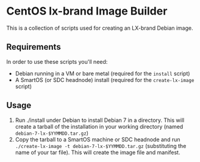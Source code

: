 # CentOS lx-brand Image Builder

This is a collection of scripts used for creating an LX-brand Debian image.

## Requirements

In order to use these scripts you'll need:

- Debian running in a VM or bare metal (required for the `install` script) 
- A SmartOS (or SDC headnode) install (required for the `create-lx-image` script)

## Usage

1. Run ./install under Debian to install Debian 7 in a directory. This will create a tarball of the installation in your working directory (named `debian-7-lx-$YYMMDD.tar.gz`)
2. Copy the tarball to a SmartOS machine or SDC headnode and run `./create-lx-image -t debian-7-lx-$YYMMDD.tar.gz` (substituting the name of your tar file). This will create the image file and manifest.
